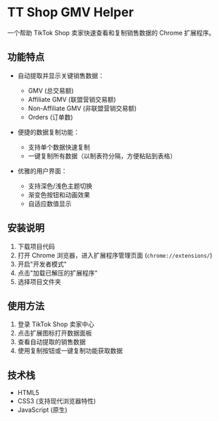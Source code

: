 # TT Shop GMV Helper

一个帮助 TikTok Shop 卖家快速查看和复制销售数据的 Chrome 扩展程序。

## 功能特点

- 自动提取并显示关键销售数据：
  - GMV (总交易额)
  - Affiliate GMV (联盟营销交易额)
  - Non-Affiliate GMV (非联盟营销交易额)
  - Orders (订单数)

- 便捷的数据复制功能：
  - 支持单个数据快速复制
  - 一键复制所有数据（以制表符分隔，方便粘贴到表格）

- 优雅的用户界面：
  - 支持深色/浅色主题切换
  - 渐变色按钮和动画效果
  - 自适应数值显示

## 安装说明

1. 下载项目代码
2. 打开 Chrome 浏览器，进入扩展程序管理页面 (`chrome://extensions/`)
3. 开启"开发者模式"
4. 点击"加载已解压的扩展程序"
5. 选择项目文件夹

## 使用方法

1. 登录 TikTok Shop 卖家中心
2. 点击扩展图标打开数据面板
3. 查看自动提取的销售数据
4. 使用复制按钮或一键复制功能获取数据

## 技术栈

- HTML5
- CSS3 (支持现代浏览器特性)
- JavaScript (原生) 